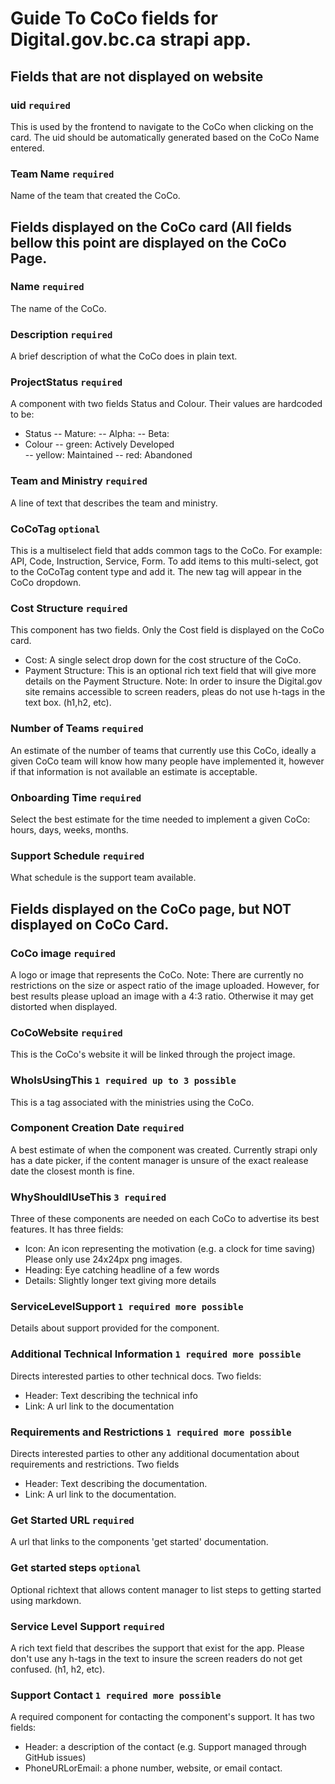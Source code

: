 # Guide To CoCo fields for Digital.gov.bc.ca strapi app.

## Fields that are not displayed on website

### uid `required`

This is used by the frontend to navigate to the CoCo when clicking on the card.  The uid should be automatically generated based on the CoCo Name entered.

### Team Name `required`

Name of the team that created the CoCo.

## Fields displayed on the CoCo card (All fields bellow this point are displayed on the CoCo Page.

### Name `required`

The name of the CoCo.

### Description `required`

A brief description of what the CoCo does in plain text.

### ProjectStatus `required`

A component with two fields Status and Colour.  Their values are hardcoded to be:
- Status
-- Mature:
-- Alpha:
-- Beta:
- Colour
-- green: Actively Developed 	
-- yellow: Maintained
-- red: Abandoned  

### Team and Ministry `required`

A line of text that describes the team and ministry.

### CoCoTag `optional`

This is a multiselect field that adds common tags to the CoCo. For example: API, Code, Instruction, Service, Form.  To add items to this multi-select, got to the CoCoTag content type and add it.  The new tag will appear in the CoCo dropdown.

### Cost Structure `required`

This component has two fields. Only the Cost field is displayed on the CoCo card.
 - Cost: A single select drop down for the cost structure of the CoCo.
 - Payment Structure: This is an optional rich text field that will give more details on the Payment Structure. Note: In order to insure the Digital.gov site remains accessible to screen readers, pleas do not use h-tags in the text box.  (h1,h2, etc).

### Number of Teams `required`

An estimate of the number of teams that currently use this CoCo, ideally a given CoCo team will know how many people have implemented it, however if that information is not available an estimate is acceptable.

### Onboarding Time `required`

Select the best estimate for the time needed to implement a given CoCo: hours, days, weeks, months.

### Support Schedule `required`

What schedule is the support team available.

## Fields displayed on the CoCo page, but NOT displayed on CoCo Card.

### CoCo image `required`

A logo or image that represents the CoCo. Note: There are currently no restrictions on the size or aspect ratio of the image uploaded.  However, for best results please upload an image with a 4:3 ratio. Otherwise it may get distorted when displayed.

### CoCoWebsite `required`

This is the CoCo's website it will be linked through the project image.

### WhoIsUsingThis `1 required up to 3 possible`

This is a tag associated with the ministries using the CoCo.

### Component Creation Date `required`

A best estimate of when the component was created.  Currently strapi only has a date picker, if the content manager is unsure of the exact realease date the closest month is fine.

### WhyShouldIUseThis `3 required`

Three of these components are needed on each CoCo to advertise its best features. It has three fields:

- Icon: An icon representing the motivation (e.g. a clock for time saving) Please only use 24x24px png images.
- Heading: Eye catching headline of a few words
- Details: Slightly longer text giving more details

### ServiceLevelSupport `1 required more possible`

Details about support provided for the component.  

### Additional Technical Information `1 required more possible`

Directs interested parties to other technical docs.  Two fields:

- Header: Text describing the technical info
- Link: A url link to the documentation

### Requirements and Restrictions `1 required more possible`

Directs interested parties to other any additional documentation about requirements and restrictions.  Two fields

- Header: Text describing the documentation.
- Link: A url link to the documentation. 

### Get Started URL `required`

A url that links to the components 'get started' documentation.

### Get started steps `optional`

Optional richtext that allows content manager to list steps to getting started using markdown. 

### Service Level Support `required`

A rich text field that describes the support that exist for the app. Please don't use any h-tags in the text to insure the screen readers do not get confused. (h1, h2, etc).

### Support Contact `1 required more possible`

A required component for contacting the component's support.  It has two fields:
- Header: a description of the contact (e.g. Support managed through GitHub issues)
- PhoneURLorEmail: a phone number, website, or email contact.